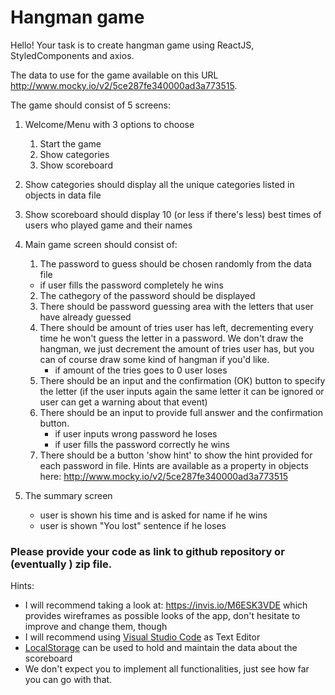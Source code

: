 # Hangman game

Hello! Your task is to create hangman game using ReactJS, StyledComponents and axios.

The data to use for the game available on this URL http://www.mocky.io/v2/5ce287fe340000ad3a773515.

The game should consist of 5 screens:

1. Welcome/Menu with 3 options to choose
    1. Start the game
    2. Show categories
    3. Show scoreboard 
2. Show categories should display all the unique categories listed in objects in data file

3. Show scoreboard should display 10 (or less if there's less) best times of users who played game and their names

4. Main game screen should consist of:
    1. The password to guess should be chosen randomly from the data file
      * if user fills the password completely he wins
    2. The cathegory of the password should be displayed
    3. There should be password guessing area with the letters that user have already guessed
    4. There should be amount of tries user has left, decrementing every time he won't guess the letter in a password. We don't draw the hangman, we just decrement the amount of tries user has, but you can of course draw some kind of hangman if you'd like.
        * if amount of the tries goes to 0 user loses
    5. There should be an input and the confirmation (OK) button to specify the letter (if the user inputs again the same letter it can be ignored or user can get a warning about that event)
    6. There should be an input to provide full answer and the confirmation button.
        * if user inputs wrong password he loses
        * if user fills the password correctly he wins
    7. There should be a button 'show hint' to show the hint provided for each password in file. Hints are available as a property in objects here: http://www.mocky.io/v2/5ce287fe340000ad3a773515

  5. The summary screen
      * user is shown his time and is asked for name if he wins
      * user is shown "You lost" sentence if he loses
    

### Please provide your code as link to github repository or (eventually ) zip file.

Hints:

* I will recommend taking a look at: https://invis.io/M6ESK3VDE which provides wireframes as possible looks of the app, don't hesitate to improve and change them, though
* I will recommend using [Visual Studio Code](https://code.visualstudio.com/) as Text Editor
* [LocalStorage](https://developer.mozilla.org/en-US/docs/Web/API/Web_Storage_API/Using_the_Web_Storage_API) can be used to hold and maintain the data about the scoreboard
* We don't expect you to implement all functionalities, just see how far you can go with that.


